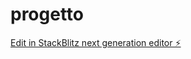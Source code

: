 # progetto

[Edit in StackBlitz next generation editor ⚡️](https://stackblitz.com/~/github.com/Ile00/progetto)